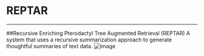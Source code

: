 # REPTAR
---
##Recursive Enriching Pterodactyl Tree Augmented Retrieval (REPTAR)
A system that uses a recursive summarization approach to generate thoughtful summaries of text data.
![image](https://github.com/EveryOneIsGross/REPTAR/assets/23621140/53afdc05-b4c9-4941-b9f7-3b92b2d25575)
